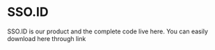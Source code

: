 # SSO.ID
SSO.ID is our product and the complete code live here. You can easily download here through link
